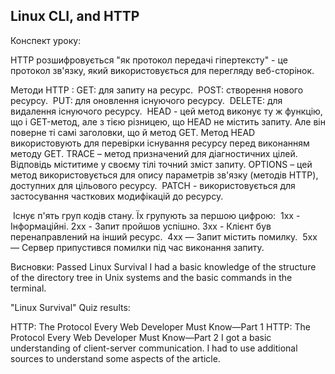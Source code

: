 ## Linux CLI, and HTTP

Конспект уроку:

HTTP розшифровується "як протокол передачі гіпертексту" - це протокол зв'язку, який використовується для перегляду веб-сторінок.

Методи HTTP :
GET: для запиту на ресурс. 
POST: створення нового ресурсу. 
PUT: для оновлення існуючого ресурсу. 
DELETE: для видалення існуючого ресурсу. 
HEAD - цей метод виконує ту ж функцію, що і GET-метод, але з тією різницею, що HEAD не містить запиту. Але він поверне ті самі заголовки, що й метод GET. Метод HEAD використовують для перевірки існування ресурсу перед виконанням методу GET.
TRACE – метод призначений для діагностичних цілей. Відповідь міститиме у своєму тілі точний зміст запиту.
OPTIONS – цей метод використовується для опису параметрів зв'язку (методів HTTP), доступних для цільового ресурсу. 
PATCH - використовується для застосування часткових модифікацій до ресурсу.

 Існує п'ять груп кодів стану. Їх групують за першою цифрою:
 1xx - Інформаційні. 2xx - Запит пройшов успішно.
 3xx - Клієнт був перенаправлений на інший ресурс. 
 4xx — Запит містить помилку. 
 5xx — Сервер припустився помилки під час виконання запиту.
 
 Висновки:
 Passed Linux Survival
I had a basic knowledge of the structure of the directory tree in Unix systems and the basic commands in the terminal. 

"Linux Survival" Quiz results:


HTTP: The Protocol Every Web Developer Must Know—Part 1
HTTP: The Protocol Every Web Developer Must Know—Part 2
I got a basic understanding of client-server communication. I had to use additional sources to understand some aspects of the article.
